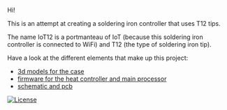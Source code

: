 Hi!

This is an attempt at creating a soldering iron controller that uses T12 tips.

The name IoT12 is a portmanteau of IoT (because this soldering iron controller is connected to WiFi) and T12 (the type of soldering iron tip).

Have a look at the different elements that make up this project:

- [3d models for the case](3d/)
- [firmware for the heat controller and main processor](firmware/)
- [schematic and pcb](hardware/)

[![License](https://img.shields.io/badge/License-Apache%202.0-blue.svg)](https://opensource.org/licenses/Apache-2.0)